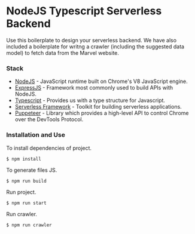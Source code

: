 # NodeJS Typescript Serverless Backend

Use this boilerplate to design your serverless backend.  We have also included a boilerplate for writng a crawler (including the suggested data model) to fetch data from the Marvel website.


### Stack

* [NodeJS] - JavaScript runtime built on Chrome's V8 JavaScript engine.
* [ExpressJS] - Framework most commonly used to build APIs with NodeJS.
* [Typescript] - Provides us with a type structure for Javascript.
* [Serverless Framework] - Toolkit for building serverless applications.
* [Puppeteer] - Library which provides a high-level API to control Chrome over the DevTools Protocol.

### Installation and Use

To install dependencies of project.
```
$ npm install
```
To generate files JS.
```
$ npm run build
```

Run project.
```
$ npm run start
```

Run crawler.
```
$ npm run crawler
```


   [ExpressJS]: https://expressjs.com/
   [Typescript]: https://www.typescriptlang.org/index.html#download-links
   [NodeJS]: https://nodejs.org/en/download/
   [Serverless Framework]: https://serverless.com/
   [Puppeteer]: https://pptr.dev/